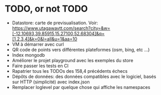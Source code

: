 # TODO, or not TODO

- Datastore: carte de previsualisation. Voir: https://www.utagawavtt.com/search?city=&w=[-12.10693,39.85915,15.27100,52.68304]&q=[1,2,3,4]&k=0&l=all&u=1&aa=10
- VM à démarrer avec curl
- QR code de points vers différentes plateformes (osm, bing, etc ...)
- Index mongodb
- Améliorer le projet playground avec les exemples du store
- Faire passer les tests en CI
- Rapatrier tous les TODOs des 158,4 précédents échecs
- Dépôts de données: des données compatibles avec le logiciel, basés sur HTTP (simplicité) avec index.json
- Remplacer loglevel par quelque chose qui affiche les namespaces
